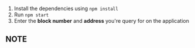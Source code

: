 1. Install the dependencies using ```npm install```
2. Run ```npm start```
3. Enter the **block number** and **address** you're query for on the application

## NOTE